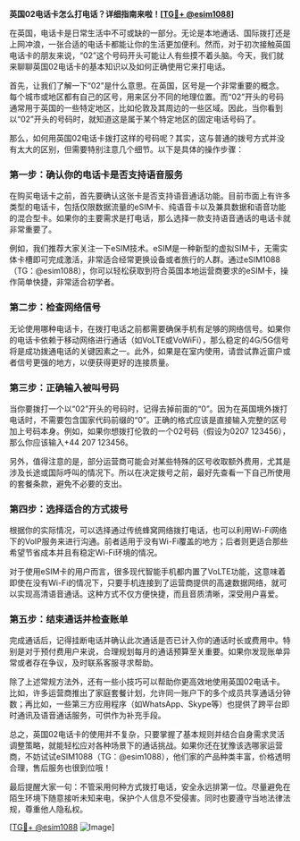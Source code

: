 **英国02电话卡怎么打电话？详细指南来啦！[[TG💪+ @esim1088](https://t.me/s/esim1088)]**

在英国，电话卡是日常生活中不可或缺的一部分。无论是本地通话、国际拨打还是上网冲浪，一张合适的电话卡都能让你的生活更加便利。然而，对于初次接触英国电话卡的朋友来说，“02”这个号码开头可能让人有些摸不着头脑。今天，我们就来聊聊英国02电话卡的基本知识以及如何正确使用它来打电话。

首先，让我们了解一下“02”是什么意思。在英国，区号是一个非常重要的概念。每个城市或地区都有自己的区号，用来区分不同的地理位置。而“02”开头的号码通常用于英国的一些特定地区，比如伦敦及其周边的一些区域。因此，当你看到以“02”开头的号码时，就知道这是属于某个特定地区的固定电话号码了。

那么，如何用英国02电话卡拨打这样的号码呢？其实，这与普通的拨号方式并没有太大的区别，但需要特别注意几个细节。以下是具体的操作步骤：

### **第一步：确认你的电话卡是否支持语音服务**
在购买电话卡之前，首先要确认这张卡是否支持语音通话功能。目前市面上有许多类型的电话卡，包括仅限数据流量的eSIM卡、纯语音卡以及兼具数据和语音功能的混合型卡。如果你的主要需求是打电话，那么选择一款支持语音通话的电话卡就非常重要了。

例如，我们推荐大家关注一下eSIM技术。eSIM是一种新型的虚拟SIM卡，无需实体卡槽即可完成激活，非常适合经常更换设备或者旅行的人群。通过eSIM1088（TG：@esim1088），你可以轻松获取到符合英国本地运营商要求的eSIM卡，操作简单快捷，非常适合初学者。

### **第二步：检查网络信号**
无论使用哪种电话卡，在拨打电话之前都需要确保手机有足够的网络信号。如果你的电话卡依赖于移动网络进行通话（如VoLTE或VoWiFi），那么稳定的4G/5G信号将是成功拨通电话的关键因素之一。此外，如果是在室内使用，请尝试靠近窗户或者信号更强的地方，以便获得更好的连接质量。

### **第三步：正确输入被叫号码**
当你要拨打一个以“02”开头的号码时，记得去掉前面的“0”。因为在英国境外拨打电话时，不需要包含国家代码前缀的“0”。正确的格式应该是直接输入完整的区号加上号码本身。例如，如果你想拨打伦敦的一个02号码（假设为0207 123456），那么你应该输入+44 207 123456。

另外，值得注意的是，部分运营商可能会对某些特殊的区号收取额外费用，尤其是涉及长途或国际呼叫的情况下。所以在决定拨号之前，最好先查看一下自己所使用的套餐条款，避免不必要的支出。

### **第四步：选择适合的方式拨号**
根据你的实际情况，可以选择通过传统蜂窝网络拨打电话，也可以利用Wi-Fi网络下的VoIP服务来进行沟通。前者适用于没有Wi-Fi覆盖的地方；后者则更适合那些希望节省成本并且有稳定Wi-Fi环境的情况。

对于使用eSIM卡的用户而言，很多现代智能手机都内置了VoLTE功能，这意味着即使在没有Wi-Fi的情况下，只要手机连接到了运营商提供的高速数据网络，就可以实现高清语音通话。这种方式不仅方便快捷，而且音质清晰，深受用户喜爱。

### **第五步：结束通话并检查账单**
完成通话后，记得挂断电话并确认此次通话是否已计入你的通话时长或费用中。特别是对于预付费用户来说，合理规划每月的通话预算至关重要。如果你发现账单异常或者存在争议，及时联系客服寻求帮助。

除了上述常规方法外，还有一些小技巧可以帮助你更高效地使用英国02电话卡。比如，许多运营商推出了家庭套餐计划，允许同一账户下的多个成员共享通话分钟数；再比如，一些第三方应用程序（如WhatsApp、Skype等）也提供了跨平台即时通讯及语音通话服务，可供作为补充手段。

总之，英国02电话卡的使用并不复杂，只要掌握了基本规则并结合自身需求灵活调整策略，就能轻松应对各种场景下的通话挑战。如果你还在犹豫该选哪家运营商，不妨试试eSIM1088（TG：@esim1088），他们家的产品种类丰富，价格透明合理，售后服务也很到位哦！

最后提醒大家一句：不管采用何种方式拨打电话，安全永远排第一位。尽量避免在陌生环境下随意接听未知来电，保护个人信息不受侵害。同时也要遵守当地法律法规，尊重他人隐私权。

[[TG💪+ @esim1088](https://t.me/s/esim1088) ![Image](https://i.postimg.cc/4NQfJmqS/Snipaste-2025-05-13-00-14-12.png)]